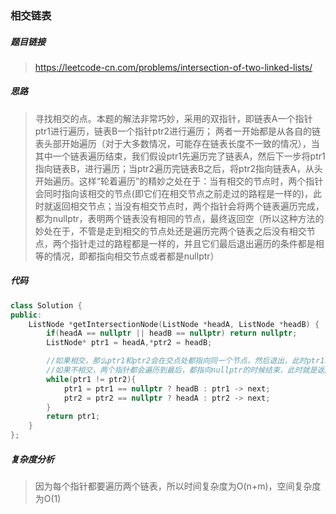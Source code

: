 ### 相交链表

##### 题目链接

> https://leetcode-cn.com/problems/intersection-of-two-linked-lists/

##### 思路

> 寻找相交的点。本题的解法非常巧妙，采用的双指针，即链表A一个指针ptr1进行遍历，链表B一个指针ptr2进行遍历；
> 两者一开始都是从各自的链表头部开始遍历（对于大多数情况，可能存在链表长度不一致的情况），当其中一个链表遍历结束，我们假设ptr1先遍历完了链表A，然后下一步将ptr1指向链表B，进行遍历；当ptr2遍历完链表B之后，将ptr2指向链表A，从头开始遍历。这样“轮着遍历”的精妙之处在于：当有相交的节点时，两个指针会同时指向该相交的节点(即它们在相交节点之前走过的路程是一样的)，此时就返回相交节点；当没有相交节点时，两个指针会将两个链表遍历完成，都为nullptr，表明两个链表没有相同的节点，最终返回空（所以这种方法的妙处在于，不管是走到相交的节点处还是遍历完两个链表之后没有相交节点，两个指针走过的路程都是一样的，并且它们最后退出遍历的条件都是相等的情况，即都指向相交节点或者都是nullptr）

##### 代码

```c++
class Solution {
public:
    ListNode *getIntersectionNode(ListNode *headA, ListNode *headB) {
        if(headA == nullptr || headB == nullptr) return nullptr;
        ListNode* ptr1 = headA,*ptr2 = headB;

        //如果相交，那么ptr1和ptr2会在交点处都指向同一个节点，然后退出，此时ptr1和ptr2就是交点
        //如果不相交，两个指针都会遍历到最后，都指向nullptr的时候结束，此时就是返回Null
        while(ptr1 != ptr2){
            ptr1 = ptr1 == nullptr ? headB : ptr1 -> next;
            ptr2 = ptr2 == nullptr ? headA : ptr2 -> next;
        }
        return ptr1;
    }
};
```

##### 复杂度分析

> 因为每个指针都要遍历两个链表，所以时间复杂度为O(n+m)，空间复杂度为O(1)